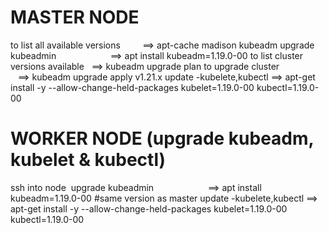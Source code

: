 # MASTER NODE
to list all available versions         ==> apt-cache madison kubeadm
upgrade kubeadmin                      ==> apt install kubeadm=1.19.0-00
to list cluster versions available     ==> kubeadm upgrade plan
to upgrade cluster                     ==> kubeadm upgrade apply v1.21.x
update -kubelete,kubectl               ==> 
apt-get install -y --allow-change-held-packages kubelet=1.19.0-00 kubectl=1.19.0-00


# WORKER NODE (upgrade kubeadm, kubelet & kubectl)
ssh into node 
upgrade kubeadmin                      ==> apt install kubeadm=1.19.0-00 #same version as master
update -kubelete,kubectl               ==> 
apt-get install -y --allow-change-held-packages kubelet=1.19.0-00 kubectl=1.19.0-00

